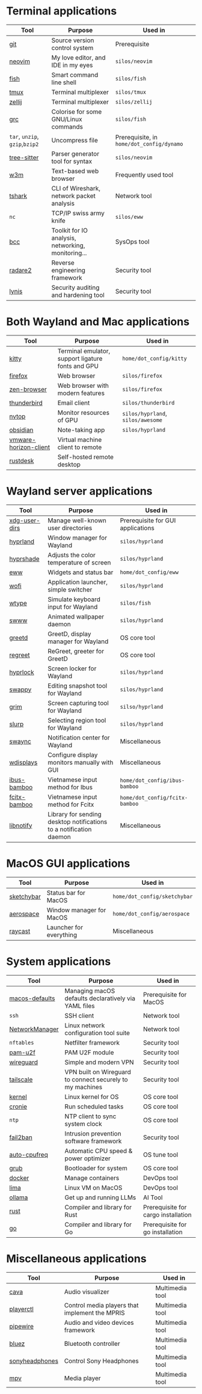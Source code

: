 # Terminal applications

|Tool|Purpose|Used in|
|----|-------|-------|
|[git](https://github.com/git/git)|Source version control system|Prerequisite|
|[neovim](https://github.com/neovim/neovim)|My love editor, and IDE in my eyes|`silos/neovim`|
|[fish](https://github.com/fish-shell/fish-shell)|Smart command line shell|`silos/fish`|
|[tmux](https://github.com/tmux/tmux)|Terminal multiplexer|`silos/tmux`|
|[zellij](https://github.com/zellij-org/zellij)|Terminal multiplexer|`silos/zellij`|
|[grc](https://github.com/garabik/grc)|Colorise for some GNU/Linux commands|`silos/fish`|
|`tar`, `unzip`, `gzip`,`bzip2`|Uncompress file|Prerequisite, in `home/dot_config/dynamo`|
|[tree-sitter](https://github.com/tree-sitter/tree-sitter)|Parser generator tool for syntax|`silos/neovim`|
|[w3m](https://github.com/acg/w3m)|Text-based web browser|Frequently used tool|
|[tshark](https://www.wireshark.org/docs/man-pages/tshark.html)|CLI of Wireshark, network packet analysis|Network tool|
|`nc`|TCP/IP swiss army knife|`silos/eww`|
|[bcc](https://github.com/iovisor/bcc)|Toolkit for IO analysis, networking, monitoring...|SysOps tool|
|[radare2](https://github.com/radareorg/radare2)|Reverse engineering framework|Security tool|
|[lynis](https://github.com/CISOfy/lynis)|Security auditing and hardening tool|Security tool|

# Both Wayland and Mac applications

|Tool|Purpose|Used in|
|----|-------|-------|
|[kitty](https://github.com/kovidgoyal/kitty)|Terminal emulator, support ligature fonts and GPU|`home/dot_config/kitty`|
|[firefox](https://www.mozilla.org/en-US/firefox/)|Web browser|`silos/firefox`|
|[zen-browser](https://zen-browser.app/)|Web browser with modern features|`silos/firefox`|
|[thunderbird](https://www.thunderbird.net/)|Email client|`silos/thunderbird`|
|[nvtop](https://github.com/Syllo/nvtop)|Monitor resources of GPU|`silos/hyprland`, `silos/awesome`|
|[obsidian](https://obsidian.md/)|Note-taking app|`silos/hyprland`|
|[vmware-horizon-client](https://www.omnissa.com/)|Virtual machine client to remote||
|[rustdesk](https://github.com/rustdesk/rustdesk)|Self-hosted remote desktop||

# Wayland server applications

|Tool|Purpose|Used in|
|----|-------|-------|
|[xdg-user-dirs](https://www.freedesktop.org/wiki/Software/xdg-user-dirs/)|Manage well-known user directories|Prerequisite for GUI applications|
|[hyprland](https://github.com/hyprwm/Hyprland)|Window manager for Wayland|`silos/hyprland`|
|[hyprshade](https://github.com/loqusion/hyprshade)|Adjusts the color temperature of screen|`silos/hyprland`|
|[eww](https://github.com/elkowar/eww)|Widgets and status bar|`home/dot_config/eww`|
|[wofi](https://sr.ht/~scoopta/wofi/)|Application launcher, simple switcher|`silos/hyprland`|
|[wtype](https://github.com/atx/wtype)|Simulate keyboard input for Wayland|`silos/fish`|
|[swww](https://github.com/LGFae/swww)|Animated wallpaper daemon|`silos/hyprland`|
|[greetd](https://sr.ht/~kennylevinsen/greetd/)|GreetD, display manager for Wayland|OS core tool|
|[regreet](https://github.com/rharish101/ReGreet)|ReGreet, greeter for GreetD|OS core tool|
|[hyprlock](https://github.com/hyprwm/hyprlock)|Screen locker for Wayland|`silos/hyprland`|
|[swappy](https://github.com/jtheoof/swappy)|Editing snapshot tool for Wayland|`silos/hyprland`|
|[grim](https://github.com/emersion/grim)|Screen capturing tool for Wayland|`silso/hyprland`|
|[slurp](https://github.com/emersion/slurp)|Selecting region tool for Wayland|`silos/hyprland`|
|[swaync](https://github.com/ErikReider/SwayNotificationCenter)|Notification center for Wayland|Miscellaneous|
|[wdisplays](https://github.com/cyclopsian/wdisplays)|Configure display monitors manually with GUI|Miscellaneous|
|[ibus-bamboo](https://github.com/BambooEngine/ibus-bamboo)|Vietnamese input method for Ibus|`home/dot_config/ibus-bamboo`|
|[fcitx-bamboo](https://github.com/fcitx/fcitx5-bamboo)|Vietnamese input method for Fcitx|`home/dot_config/fcitx-bamboo`|
|[libnotify](https://gitlab.gnome.org/GNOME/libnotify)|Library for sending desktop notifications to a notification daemon|Miscellaneous|

# MacOS GUI applications

|Tool|Purpose|Used in|
|----|-------|-------|
|[sketchybar](https://github.com/FelixKratz/SketchyBar)|Status bar for MacOS|`home/dot_config/sketchybar`|
|[aerospace](https://github.com/nikitabobko/AeroSpace)|Window manager for MacOS|`home/dot_config/aerospace`|
|[raycast](https://www.raycast.com/)|Launcher for everything|Miscellaneous|

# System applications

|Tool|Purpose|Used in|
|----|-------|-------|
|[macos-defaults](https://github.com/dsully/macos-defaults)|Managing macOS defaults declaratively via YAML files|Prerequisite for MacOS|
|`ssh`|SSH client|Network tool|
|[NetworkManager](https://networkmanager.dev/)|Linux network configuration tool suite|Network tool|
|`nftables`|Netfilter framework|Security tool|
|[pam-u2f](https://github.com/Yubico/pam-u2f)|PAM U2F module|Security tool|
|[wireguard](https://www.wireguard.com/)|Simple and modern VPN|Security tool|
|[tailscale](https://github.com/tailscale/tailscale)|VPN built on Wireguard to connect securely to my machines|Security tool|
|[kernel](https://github.com/torvalds/linux)|Linux kernel for OS|OS core tool|
|[cronie](https://github.com/cronie-crond/cronie)|Run scheduled tasks|OS core tool|
|`ntp`|NTP client to sync system clock|OS core tool|
|[fail2ban](https://github.com/fail2ban/fail2ban)|Intrusion prevention software framework|Security tool|
|[auto-cpufreq](https://github.com/AdnanHodzic/auto-cpufreq)|Automatic CPU speed & power optimizer|OS tune tool|
|[grub](https://www.gnu.org/software/grub/)|Bootloader for system|OS core tool|
|[docker](https://docs.docker.com/engine/)|Manage containers|DevOps tool|
|[lima](https://github.com/lima-vm/lima)|Linux VM on MacOS|DevOps tool|
|[ollama](https://github.com/ollama/ollama)|Get up and running LLMs|AI Tool|
|[rust](https://github.com/rust-lang/rust)|Compiler and library for Rust|Prerequisite for cargo installation|
|[go](https://github.com/golang/go)|Compiler and library for Go|Prerequisite for go installation|

# Miscellaneous applications

|Tool|Purpose|Used in|
|----|-------|-------|
|[cava](https://github.com/karlstav/cava)|Audio visualizer|Multimedia tool|
|[playerctl](https://github.com/altdesktop/playerctl)|Control media players that implement the MPRIS|Multimedia tool|
|[pipewire](https://github.com/PipeWire/pipewire)|Audio and video devices framework|Multimedia tool|
|[bluez](https://github.com/bluez/bluez)|Bluetooth controller|Multimedia tool|
|[sonyheadphones](https://github.com/Plutoberth/SonyHeadphonesClient)|Control Sony Headphones|Multimedia tool|
|[mpv](https://github.com/mpv-player/mpv)|Media player|Multimedia tool|
